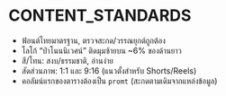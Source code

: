 # CONTENT_STANDARDS

- ฟ้อนต์ไทยมาตรฐาน, ตรวจสะกด/วรรณยุกต์ถูกต้อง
- โลโก้ “ป่าโนนนิเวศน์” ติดมุมซ้ายบน ~6% ของด้านยาว
- สี/โทน: สงบ/ธรรมชาติ, อ่านง่าย
- สัดส่วนภาพ: 1:1 และ 9:16 (แนวตั้งสำหรับ Shorts/Reels)
- คอลัมน์แรกของตารางต้องเป็น `promt` (สะกดตามเดิมจากแหล่งข้อมูล)
